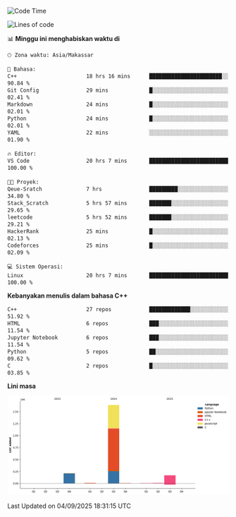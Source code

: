 <!--START_SECTION:waka-->
![Code Time](http://img.shields.io/badge/Code%20Time-444%20hrs%2017%20mins-blue)

![Lines of code](https://img.shields.io/badge/Sejak%20Hello%20World%20aku%20telah%20menulis-2.0%20million%20baris%20kode-blue)

📊 **Minggu ini menghabiskan waktu di** 

```text
🕑︎ Zona waktu: Asia/Makassar

💬 Bahasa: 
C++                      18 hrs 16 mins      ███████████████████████░░   90.84 % 
Git Config               29 mins             █░░░░░░░░░░░░░░░░░░░░░░░░   02.41 % 
Markdown                 24 mins             █░░░░░░░░░░░░░░░░░░░░░░░░   02.01 % 
Python                   24 mins             █░░░░░░░░░░░░░░░░░░░░░░░░   02.01 % 
YAML                     22 mins             ░░░░░░░░░░░░░░░░░░░░░░░░░   01.90 % 

🔥 Editor: 
VS Code                  20 hrs 7 mins       █████████████████████████   100.00 % 

🐱‍💻 Proyek: 
Qeue-Sratch              7 hrs               █████████░░░░░░░░░░░░░░░░   34.80 % 
Stack_Scratch            5 hrs 57 mins       ███████░░░░░░░░░░░░░░░░░░   29.65 % 
leetcode                 5 hrs 52 mins       ███████░░░░░░░░░░░░░░░░░░   29.21 % 
HackerRank               25 mins             █░░░░░░░░░░░░░░░░░░░░░░░░   02.13 % 
Codeforces               25 mins             █░░░░░░░░░░░░░░░░░░░░░░░░   02.09 % 

💻 Sistem Operasi: 
Linux                    20 hrs 7 mins       █████████████████████████   100.00 % 
```

**Kebanyakan menulis dalam bahasa C++** 

```text
C++                      27 repos            █████████████░░░░░░░░░░░░   51.92 % 
HTML                     6 repos             ███░░░░░░░░░░░░░░░░░░░░░░   11.54 % 
Jupyter Notebook         6 repos             ███░░░░░░░░░░░░░░░░░░░░░░   11.54 % 
Python                   5 repos             ██░░░░░░░░░░░░░░░░░░░░░░░   09.62 % 
C                        2 repos             █░░░░░░░░░░░░░░░░░░░░░░░░   03.85 % 
```



**Lini masa**

![Lines of Code chart](https://raw.githubusercontent.com/yusuf601/yusuf601/main/assets/bar_graph.png)


 Last Updated on 04/09/2025 18:31:15 UTC
<!--END_SECTION:waka-->

